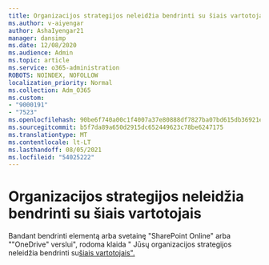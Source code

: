 ```yaml
---
title: Organizacijos strategijos neleidžia bendrinti su šiais vartotojais
ms.author: v-aiyengar
author: AshaIyengar21
manager: dansimp
ms.date: 12/08/2020
ms.audience: Admin
ms.topic: article
ms.service: o365-administration
ROBOTS: NOINDEX, NOFOLLOW
localization_priority: Normal
ms.collection: Adm_O365
ms.custom:
- "9000191"
- "7523"
ms.openlocfilehash: 90be6f740a00c1f4007a37e80888df7827ba07bd615db36921ee8f01cc5ea05c
ms.sourcegitcommit: b5f7da89a650d2915dc652449623c78be6247175
ms.translationtype: MT
ms.contentlocale: lt-LT
ms.lasthandoff: 08/05/2021
ms.locfileid: "54025222"
---
```

# <a name="organizations-policies-do-not-allow-you-to-share-with-these-users"></a>Organizacijos strategijos neleidžia bendrinti su šiais vartotojais

Bandant bendrinti elementą arba svetainę "SharePoint Online" arba ""OneDrive" verslui", rodoma klaida " Jūsų organizacijos strategijos neleidžia bendrinti su[šiais vartotojais".](https://docs.microsoft.com/sharepoint/troubleshoot/sharing-and-permissions/organization-policies-do-not-allow-you-to-share-with-users-error)